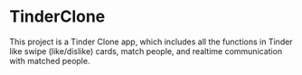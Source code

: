 # TinderClone
This project is a Tinder Clone app, which includes all the functions in Tinder like swipe (like/dislike) 
cards, match people, and realtime communication with matched people.
